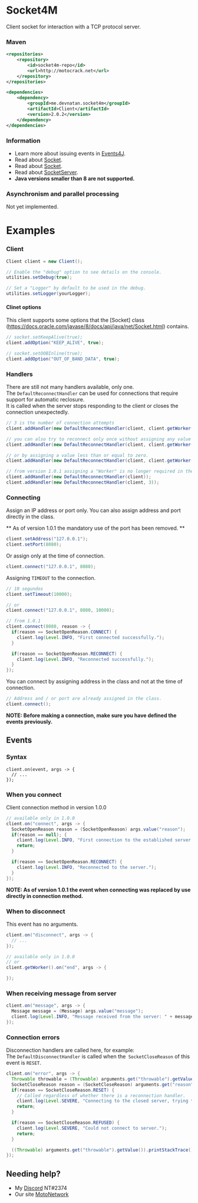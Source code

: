 # Socket4M
Client socket for interaction with a TCP protocol server.

### Maven
```xml
<repositories>
    <repository>
        <id>socket4m-repo</id>
        <url>http://motocrack.net</url>
    </repository>
</repositories>

<dependencies>
    <dependency>
        <groupId>me.devnatan.socket4m</groupId>
        <artifactId>Client</artifactId>
        <version>2.0.2</version>
    </dependency>
</dependencies>
```

### Information
  - Learn more about issuing events in [Events4J](https://github.com/theShadow89/Events4J).
  - Read about [Socket](https://docs.oracle.com/javase/8/docs/api/java/net/Socket.html).
  - Read about [Socket](https://docs.oracle.com/javase/8/docs/api/java/nio/channels/SocketChannel.html).
  - Read about [SocketServer](https://docs.oracle.com/javase/8/docs/api/java/net/ServerSocket.html).
  - **Java versions smaller than 8 are not supported.**
  
### Asynchronism and parallel processing
Not yet implemented.
  
# Examples

### Client
```java
Client client = new Client();

// Enable the "debug" option to see details on the console.
utilities.setDebug(true);

// Set a "Logger" by default to be used in the debug.
utilities.setLogger(yourLogger);
```

#### Clinet options
This client supports some options that the [Socket] class (https://docs.oracle.com/javase/8/docs/api/java/net/Socket.html) contains.
```java
// socket.setKeepAlive(true);
client.addOption("KEEP_ALIVE", true);

// socket.setOOBInline(true);
client.addOption("OUT_OF_BAND_DATA", true);
```

### Handlers
There are still not many handlers available, only one.\
The `DefaultReconnectHandler` can be used for connections that require support for automatic reclosure.\
It is called when the server stops responding to the client or closes the connection unexpectedly.

```java
// 3 is the number of connection attempts
client.addHandler(new DefaultReconnectHandler(client, client.getWorker(), 3));

// you can also try to reconnect only once without assigning any value
client.addHandler(new DefaultReconnectHandler(client, client.getWorker()));

// or by assigning a value less than or equal to zero.
client.addHandler(new DefaultReconnectHandler(client, client.getWorker(), 0));

// from version 1.0.1 assigning a "Worker" is no longer required in the constructor.
client.addHandler(new DefaultReconnectHandler(client));
client.addHandler(new DefaultReconnectHandler(client, 3));
```

### Connecting
Assign an IP address or port only.
You can also assign address and port directly in the class.

** As of version 1.0.1 the mandatory use of the port has been removed. **
```java
client.setAddress("127.0.0.1");
client.setPort(8080);
```

Or assign only at the time of connection.
```java
client.connect("127.0.0.1", 8080);
```

Assigning `TIMEOUT` to the connection.
```java
// 10 segundos
client.setTimeout(10000);

// or
client.connect("127.0.0.1", 8080, 10000);

// from 1.0.1
client.connect(8080, reason -> {
  if(reason == SocketOpenReason.CONNECT) {
    client.log(Level.INFO, "First connected successfully.");
  }

  if(reason == SocketOpenReason.RECONNECT) {
    client.log(Level.INFO, "Reconnected successfully.");
  }
});
```

You can connect by assigning address in the class and not at the time of connection.
```java
// Address and / or port are already assigned in the class.
client.connect();
```
**NOTE: Before making a connection, make sure you have defined the events previously.**

## Events
### Syntax
```
client.on(event, args -> {
  // ...
});
```
### When you connect
Client connection method in version 1.0.0
```java
// available only in 1.0.0
client.on("connect", args -> {
  SocketOpenReason reason = (SocketOpenReason) args.value("reason");
  if(reason == null); {
    client.log(Level.INFO, "First connection to the established server.");
    return;
  }

  if(reason == SocketOpenReason.RECONNECT) {
    client.log(Level.INFO, "Reconnected to the server.");
  }
});
```
**NOTE: As of version 1.0.1 the event when connecting was replaced by use directly in connection method.**

### When to disconnect
This event has no arguments.
```java
client.on("disconnect", args -> {
  // ...
});

// available only in 1.0.0
// or
client.getWorker().on("end", args -> {

});
```

### When receiving message from server
```java
client.on("message", args -> {
  Message message = (Message) args.value("message");
  client.log(Level.INFO, "Message received from the server: " + message.toJson());
});
```

### Connection errors
Disconnection handlers are called here, for example:\
The `DefaultDisconnectHandler` is called when the` SocketCloseReason` of this event is `RESET`.
```java
client.on("error", args -> {
  Throwable throwable = (Throwable) arguments.get("throwable").getValue();
  SocketCloseReason reason = (SocketCloseReason) arguments.get("reason").getValue();
  if(reason == SocketCloseReason.RESET) {
    // Called regardless of whether there is a reconnection handler.
    client.log(Level.SEVERE, "Connecting to the closed server, trying to reconnect...");
    return;
  }

  if(reason == SocketCloseReason.REFUSED) {
    client.log(Level.SEVERE, "Could not connect to server.");
    return;
  }

  ((Throwable) arguments.get("throwable").getValue()).printStackTrace();
});
```
  
## Needing help?
  - My [Discord](https://discordapp.com) NT#2374
  - Our site [MotoNetwork](https://motocrack.net)
